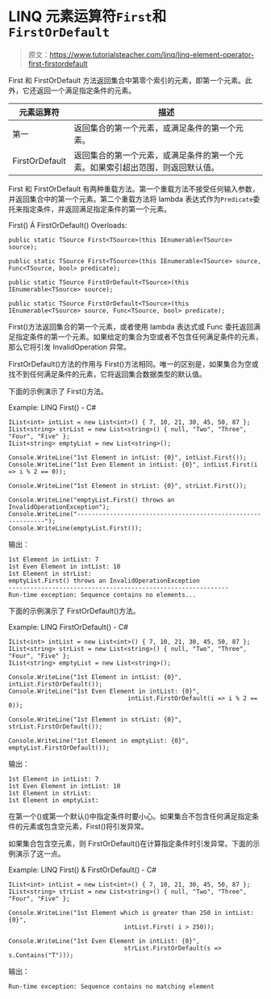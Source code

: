 # LINQ 元素运算符`First`和`FirstOrDefault`

> 原文：<https://www.tutorialsteacher.com/linq/linq-element-operator-first-firstordefault>

First 和 FirstOrDefault 方法返回集合中第零个索引的元素，即第一个元素。此外，它还返回一个满足指定条件的元素。

| 元素运算符 | 描述 |
| --- | --- |
| 第一 | 返回集合的第一个元素，或满足条件的第一个元素。 |
| FirstOrDefault | 返回集合的第一个元素，或满足条件的第一个元素。如果索引超出范围，则返回默认值。 |

First 和 FirstOrDefault 有两种重载方法。第一个重载方法不接受任何输入参数，并返回集合中的第一个元素。第二个重载方法将 lambda 表达式作为`Predicate`委托来指定条件，并返回满足指定条件的第一个元素。

First() Á FirstOrDefault() Overloads:

```
public static TSource First<TSource>(this IEnumerable<TSource> source);

public static TSource First<TSource>(this IEnumerable<TSource> source, Func<TSource, bool> predicate);

public static TSource FirstOrDefault<TSource>(this IEnumerable<TSource> source);

public static TSource FirstOrDefault<TSource>(this IEnumerable<TSource> source, Func<TSource, bool> predicate);

```

First()方法返回集合的第一个元素，或者使用 lambda 表达式或 Func 委托返回满足指定条件的第一个元素。如果给定的集合为空或者不包含任何满足条件的元素，那么它将引发 InvalidOperation 异常。

FirstOrDefault()方法的作用与 First()方法相同。唯一的区别是，如果集合为空或找不到任何满足条件的元素，它将返回集合数据类型的默认值。

下面的示例演示了 First()方法。

Example: LINQ First() - C#

```
IList<int> intList = new List<int>() { 7, 10, 21, 30, 45, 50, 87 };
IList<string> strList = new List<string>() { null, "Two", "Three", "Four", "Five" };
IList<string> emptyList = new List<string>();

Console.WriteLine("1st Element in intList: {0}", intList.First());
Console.WriteLine("1st Even Element in intList: {0}", intList.First(i => i % 2 == 0));

Console.WriteLine("1st Element in strList: {0}", strList.First());

Console.WriteLine("emptyList.First() throws an InvalidOperationException");
Console.WriteLine("-------------------------------------------------------------");
Console.WriteLine(emptyList.First());
```

输出：

```
1st Element in intList: 7
1st Even Element in intList: 10
1st Element in strList:
emptyList.First() throws an InvalidOperationException
-------------------------------------------------------------
Run-time exception: Sequence contains no elements...
```

下面的示例演示了 FirstOrDefault()方法。

Example: LINQ FirstOrDefault() - C#

```
IList<int> intList = new List<int>() { 7, 10, 21, 30, 45, 50, 87 };
IList<string> strList = new List<string>() { null, "Two", "Three", "Four", "Five" };
IList<string> emptyList = new List<string>();

Console.WriteLine("1st Element in intList: {0}", intList.FirstOrDefault());
Console.WriteLine("1st Even Element in intList: {0}",
                                 intList.FirstOrDefault(i => i % 2 == 0));

Console.WriteLine("1st Element in strList: {0}", strList.FirstOrDefault());

Console.WriteLine("1st Element in emptyList: {0}", emptyList.FirstOrDefault());
```

输出：

```
1st Element in intList: 7
1st Even Element in intList: 10
1st Element in strList:
1st Element in emptyList:
```

在第一个()或第一个默认()中指定条件时要小心。如果集合不包含任何满足指定条件的元素或包含空元素，First()将引发异常。

如果集合包含空元素，则 FirstOrDefault()在计算指定条件时引发异常。下面的示例演示了这一点。

Example: LINQ First() & FirstOrDefault() - C#

```
IList<int> intList = new List<int>() { 7, 10, 21, 30, 45, 50, 87 };
IList<string> strList = new List<string>() { null, "Two", "Three", "Four", "Five" };

Console.WriteLine("1st Element which is greater than 250 in intList: {0}", 
                                intList.First( i > 250));

Console.WriteLine("1st Even Element in intList: {0}", 
                                strList.FirstOrDefault(s => s.Contains("T")));
```

输出：

```
Run-time exception: Sequence contains no matching element
```